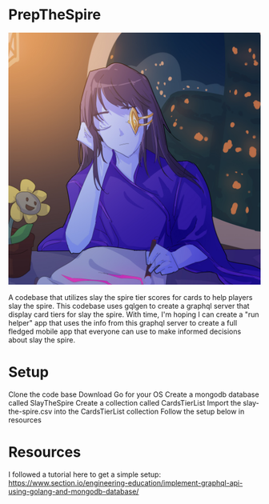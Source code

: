 # PrepTheSpire
![study](hero_studying.jpg)

A codebase that utilizes slay the spire tier scores for cards to help players slay the spire.
This codebase uses gqlgen to create a graphql server that display card tiers for slay the spire. With time, I'm hoping I can create a "run helper" app that uses the info from this graphql server to create a full fledged mobile app that everyone can use to make informed decisions about slay the spire.

# Setup

Clone the code base
Download Go for your OS
Create a mongodb database called SlayTheSpire
Create a collection called CardsTierList
Import the slay-the-spire.csv into the CardsTierList collection
Follow the setup below in resources

# Resources

I followed a tutorial here to get a simple setup:
https://www.section.io/engineering-education/implement-graphql-api-using-golang-and-mongodb-database/
